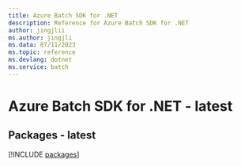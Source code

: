 ```yaml
---
title: Azure Batch SDK for .NET
description: Reference for Azure Batch SDK for .NET
author: jingjlii
ms.author: jingjli
ms.data: 07/11/2023
ms.topic: reference
ms.devlang: dotnet
ms.service: batch
---
```

# Azure Batch SDK for .NET - latest
## Packages - latest
[!INCLUDE [packages](batch-index.md)]